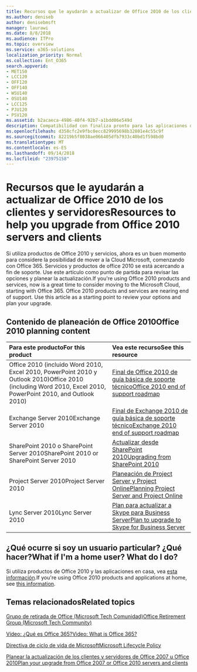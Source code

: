 ```yaml
---
title: Recursos que le ayudarán a actualizar de Office 2010 de los clientes y servidores
ms.author: deniseb
author: denisebmsft
manager: laurawi
ms.date: 8/8/2018
ms.audience: ITPro
ms.topic: overview
ms.service: o365-solutions
localization_priority: Normal
ms.collection: Ent_O365
search.appverid:
- MET150
- LCC120
- OFF120
- OFF140
- WSU140
- OSU140
- LCC125
- PJU120
- PSV120
ms.assetid: b2acaeca-4986-40f4-92b7-a1bdd06e549d
description: Compatibilidad con finaliza pronto para las aplicaciones de cliente y servidores de Office 2010 y acuerdos de soporte personalizadas no están disponibles. Use este artículo para empezar a planear la actualización ahora.
ms.openlocfilehash: d358cfc2e9fbc0ecc829995698b32801e4c55c9f
ms.sourcegitcommit: 82219b5f8038ae066405dfb7933c40bd1f598bd0
ms.translationtype: MT
ms.contentlocale: es-ES
ms.lasthandoff: 09/14/2018
ms.locfileid: "23975158"
---
```

# <a name="resources-to-help-you-upgrade-from-office-2010-servers-and-clients"></a><span data-ttu-id="72e8b-104">Recursos que le ayudarán a actualizar de Office 2010 de los clientes y servidores</span><span class="sxs-lookup"><span data-stu-id="72e8b-104">Resources to help you upgrade from Office 2010 servers and clients</span></span>

<span data-ttu-id="72e8b-p102">Si utiliza productos de Office 2010 y servicios, ahora es un buen momento para considere la posibilidad de mover a la Cloud Microsoft, comenzando con Office 365. Servicios y productos de office 2010 se está acercando a fin de soporte. Use este artículo como punto de partida para revisar las opciones y planear la actualización.</span><span class="sxs-lookup"><span data-stu-id="72e8b-p102">If you're using Office 2010 products and services, now is a great time to consider moving to the Microsoft Cloud, starting with Office 365. Office 2010 products and services are nearing end of support. Use this article as a starting point to review your options and plan your upgrade.</span></span>
      
## <a name="office-2010-planning-content"></a><span data-ttu-id="72e8b-108">Contenido de planeación de Office 2010</span><span class="sxs-lookup"><span data-stu-id="72e8b-108">Office 2010 planning content</span></span>
  
|<span data-ttu-id="72e8b-109">**Para este producto**</span><span class="sxs-lookup"><span data-stu-id="72e8b-109">**For this product**</span></span>|<span data-ttu-id="72e8b-110">**Vea este recurso**</span><span class="sxs-lookup"><span data-stu-id="72e8b-110">**See this resource**</span></span>|
|:-----|:-----|
|<span data-ttu-id="72e8b-111">Office 2010 (incluido Word 2010, Excel 2010, PowerPoint 2010 y Outlook 2010)</span><span class="sxs-lookup"><span data-stu-id="72e8b-111">Office 2010 (including Word 2010, Excel 2010, PowerPoint 2010, and Outlook 2010)</span></span>  <br/> |[<span data-ttu-id="72e8b-112">Final de Office 2010 de guía básica de soporte técnico</span><span class="sxs-lookup"><span data-stu-id="72e8b-112">Office 2010 end of support roadmap</span></span>](https://docs.microsoft.com/DeployOffice/office-2010-end-support-roadmap) <br/> |
|<span data-ttu-id="72e8b-113">Exchange Server 2010</span><span class="sxs-lookup"><span data-stu-id="72e8b-113">Exchange Server 2010</span></span>  <br/> |[<span data-ttu-id="72e8b-114">Final de Exchange 2010 de guía básica de soporte técnico</span><span class="sxs-lookup"><span data-stu-id="72e8b-114">Exchange 2010 end of support roadmap</span></span>](exchange-2010-end-of-support.md) <br/> |
|<span data-ttu-id="72e8b-115">SharePoint 2010 o SharePoint Server 2010</span><span class="sxs-lookup"><span data-stu-id="72e8b-115">SharePoint 2010 or SharePoint Server 2010</span></span>  <br/> |[<span data-ttu-id="72e8b-116">Actualizar desde SharePoint 2010</span><span class="sxs-lookup"><span data-stu-id="72e8b-116">Upgrading from SharePoint 2010</span></span>](upgrade-from-sharepoint-2010.md) <br/> |
|<span data-ttu-id="72e8b-117">Project Server 2010</span><span class="sxs-lookup"><span data-stu-id="72e8b-117">Project Server 2010</span></span> <br/> | [<span data-ttu-id="72e8b-118">Planeación de Project Server y Project Online</span><span class="sxs-lookup"><span data-stu-id="72e8b-118">Planning Project Server and Project Online</span></span>](https://docs.microsoft.com/project/planning-project-server-and-project-online-for-technical-decision-makers) <br/> |
|<span data-ttu-id="72e8b-119">Lync Server 2010</span><span class="sxs-lookup"><span data-stu-id="72e8b-119">Lync Server 2010</span></span> <br/> | [<span data-ttu-id="72e8b-120">Plan para actualizar a Skype para Business Server</span><span class="sxs-lookup"><span data-stu-id="72e8b-120">Plan to upgrade to Skype for Business Server</span></span>](https://docs.microsoft.com/skypeforbusiness/plan-your-deployment/upgrade) <br/> |
    
## <a name="what-if-im-a-home-user-what-do-i-do"></a><span data-ttu-id="72e8b-p103">¿Qué ocurre si soy un usuario particular? ¿Qué hacer?</span><span class="sxs-lookup"><span data-stu-id="72e8b-p103">What if I'm a home user? What do I do?</span></span>

<span data-ttu-id="72e8b-123">Si utiliza productos de Office 2010 y las aplicaciones en casa, vea [esta información](plan-upgrade-previous-versions-office.md#im-a-home-user-what-do-i-do).</span><span class="sxs-lookup"><span data-stu-id="72e8b-123">If you're using Office 2010 products and applications at home, see [this information](plan-upgrade-previous-versions-office.md#im-a-home-user-what-do-i-do).</span></span>

## <a name="related-topics"></a><span data-ttu-id="72e8b-124">Temas relacionados</span><span class="sxs-lookup"><span data-stu-id="72e8b-124">Related topics</span></span>

[<span data-ttu-id="72e8b-125">Grupo de retirada de Office (Microsoft Tech Comunidad)</span><span class="sxs-lookup"><span data-stu-id="72e8b-125">Office Retirement Group (Microsoft Tech Community)</span></span>](https://go.microsoft.com/fwlink/?linkid=842065)
  
[<span data-ttu-id="72e8b-126">Vídeo: ¿Qué es Office 365?</span><span class="sxs-lookup"><span data-stu-id="72e8b-126">Video: What is Office 365?</span></span>](https://support.office.com/article/847caf12-2589-452c-8aca-1c009797678b.aspx)
  
[<span data-ttu-id="72e8b-127">Directiva de ciclo de vida de Microsoft</span><span class="sxs-lookup"><span data-stu-id="72e8b-127">Microsoft Lifecycle Policy</span></span>](https://go.microsoft.com/fwlink/?linkid=865200)

[<span data-ttu-id="72e8b-128">Planear la actualización de los clientes y servidores de Office 2007 u Office 2010</span><span class="sxs-lookup"><span data-stu-id="72e8b-128">Plan your upgrade from Office 2007 or Office 2010 servers and clients</span></span>](plan-upgrade-previous-versions-office.md)

